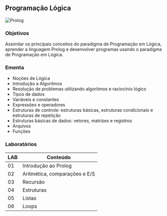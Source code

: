 ## Programação Lógica
![Prolog](https://img.shields.io/badge/Prolog-F5712A?style=for-the-badge&logo=prolog&logoColor=white)

### Objetivos
Assimilar os principais conceitos do paradigma de Programação em Lógica, aprender a linguagem Prolog e desenvolver programas usando o paradigma de Programação em Lógica.

### Ementa
* Noções de Lógica
* Introdução a Algoritmos
* Resolução de problemas utilizando algoritmos e raciocínio lógico
* Tipos de dados
* Variáveis e constantes
* Expressões e operadores
* Estruturas de controle: estruturas básicas, estruturas condicionais e estruturas de repetição
* Estruturas básicas de dados: vetores, matrizes e registros
* Arquivos
* Funções

### Laboratórios
| LAB | Conteúdo |
|-----|----------|
| 01 | Introdução ao Prolog |
| 02 | Aritmética, comparações e E/S|
| 03 | Recursão |
| 04 | Estruturas |
| 05 | Listas |
| 06 | Loops |
